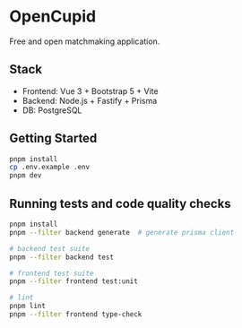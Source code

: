 # OpenCupid

Free and open matchmaking application.

## Stack

- Frontend: Vue 3 + Bootstrap 5 + Vite
- Backend: Node.js + Fastify + Prisma
- DB: PostgreSQL

## Getting Started

```bash
pnpm install
cp .env.example .env
pnpm dev
```

## Running tests and code quality checks

```bash
pnpm install 
pnpm --filter backend generate  # generate prisma client

# backend test suite
pnpm --filter backend test

# frontend test suite
pnpm --filter frontend test:unit

# lint
pnpm lint
pnpm --filter frontend type-check
```
